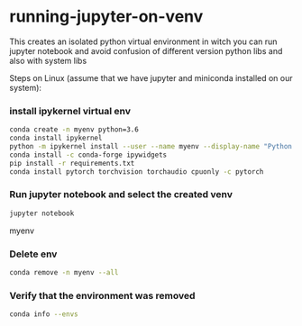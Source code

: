 # running-jupyter-on-venv
This creates an isolated python virtual environment in witch you can run jupyter notebook and avoid confusion of different version python libs and also with system libs 

Steps on Linux (assume that we have jupyter and miniconda installed on our system):

###  install ipykernel virtual env

```sh
conda create -n myenv python=3.6
conda install ipykernel 
python -m ipykernel install --user --name myenv --display-name "Python (myenv)"
conda install -c conda-forge ipywidgets
pip install -r requirements.txt 
conda install pytorch torchvision torchaudio cpuonly -c pytorch
```

### Run jupyter notebook and select the created venv
```sh
jupyter notebook
```
myenv

### Delete env
```sh
conda remove -n myenv --all
```

###  Verify that the environment was removed
```sh
conda info --envs
```

